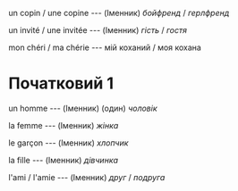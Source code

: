 un copin / une copine --- (Іменник)
*бойфренд* / *герлфренд*



un invité / une invitée --- (Іменник)
*гість* / *гостя*



mon chéri / ma chérie --- мій коханий / моя кохана



# Початковий 1
un homme --- (Іменник)
(один) *чоловік*



la femme --- (Іменник)
*жінка*



le garçon --- (Іменник)
*хлопчик*



la fille --- (Іменник)
*дівчинка*



l'ami / l'amie --- (Іменник)
*друг* / *подруга*